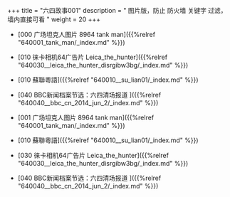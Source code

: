 +++
title = "六四故事001"
description = " 图片版，防止 防火墙 关键字 过滤， 墙内直接可看 "
weight = 20
+++


* [000 广场坦克人图片 8964 tank man]({{%relref "640001_tank_man/_index.md" %}})


* [010 徕卡相机64广告片 Leica_the_hunter]({{%relref "640030__leica_the_hunter_disrgibw3bg/_index.md" %}})


* [010 蘇聯粵語]({{%relref "640010__su_lian01/_index.md" %}})


* [040 BBC新闻档案节选：六四清场报道 ]({{%relref "640040__bbc_cn_2014_jun_2/_index.md" %}})


* [001 广场坦克人图片 8964 tank man]({{%relref "640001_tank_man/_index.md" %}})


* [010 蘇聯粵語]({{%relref "640010__su_lian01/_index.md" %}})


* [030 徕卡相机64广告片 Leica_the_hunter]({{%relref "640030__leica_the_hunter_disrgibw3bg/_index.md" %}})


* [040 BBC新闻档案节选：六四清场报道 ]({{%relref "640040__bbc_cn_2014_jun_2/_index.md" %}})

